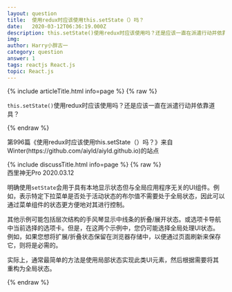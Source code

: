 ```yaml
---
layout: question
title:  使用redux时应该使用this.setState（）吗？
date:   2020-03-12T06:36:19.000Z
description: this.setState()使用redux时应该使用吗？还是应该一直在派遣行动并依靠道具？...
img: 
author: Harry小胖古一
category: question
answer: 1
tags: reactjs React.js
topic: React.js
---
```

<div class="article-root">
  <div class="article">
    {% include articleTitle.html info=page %}
    {% raw %}
    <div class="article-content"><p><font style="vertical-align: inherit;"></font><code>this.setState()</code><font style="vertical-align: inherit;"><font style="vertical-align: inherit;">使用redux时</font><font style="vertical-align: inherit;">应该</font><font style="vertical-align: inherit;">使用吗？</font><font style="vertical-align: inherit;">还是应该一直在派遣行动并依靠道具？</font></font></p></div>
    {% endraw %}
  </div>
  <p class="winter_mark">第996篇《使用redux时应该使用this.setState（）吗？》来自Winter(https://github.com/aiyld/aiyld.github.io)的站点</p>
  <div class="discuss-wrapper">
    {% include discussTitle.html info=page %}
    {% raw %}
    <div class="discuss-item">
        <div class="discuss-parent">
          <div class="discuss-meta">
            <span class="discuss-user">西里神无Pro</span>
            <span class="discuss-time">2020.03.12</span>
          </div>
          <div class="discuss-comment"><p><font style="vertical-align: inherit;"><font style="vertical-align: inherit;">明确使用</font></font><code>setState</code><font style="vertical-align: inherit;"><font style="vertical-align: inherit;">会用于具有本地显示状态但与全局应用程序无关的UI组件。</font><font style="vertical-align: inherit;">例如，表示特定下拉菜单是否处于活动状态的布尔值不需要处于全局状态，因此可以通过菜单组件的状态更方便地对其进行控制。</font></font></p>

<p><font style="vertical-align: inherit;"><font style="vertical-align: inherit;">其他示例可能包括层次结构的手风琴显示中线条的折叠/展开状态。</font><font style="vertical-align: inherit;">或选项卡导航中当前选择的选项卡。</font><font style="vertical-align: inherit;">但是，在这两个示例中，您仍可能选择全局处理UI状态。</font><font style="vertical-align: inherit;">例如，如果您想将扩展/折叠状态保留在浏览器存储中，以便通过页面刷新来保存它，则将是必需的。</font></font></p>

<p><font style="vertical-align: inherit;"><font style="vertical-align: inherit;">实际上，通常最简单的方法是使用局部状态实现此类UI元素，然后根据需要将其重构为全局状态。</font></font></p></div>
        </div></div>
    {% endraw %}
  </div>
<div>
